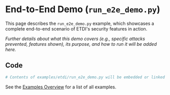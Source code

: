 # End-to-End Demo (`run_e2e_demo.py`)

This page describes the `run_e2e_demo.py` example, which showcases a complete end-to-end scenario of ETDI's security features in action.

*Further details about what this demo covers (e.g., specific attacks prevented, features shown), its purpose, and how to run it will be added here.*

## Code

```python
# Contents of examples/etdi/run_e2e_demo.py will be embedded or linked here.
```

See the [Examples Overview](../index.md) for a list of all examples. 
